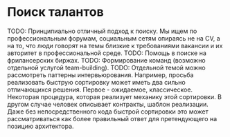 # Поиск талантов

TODO: Принципиально отличный подход к поиску. Мы ищем по профессиональным
форумам, социальным сетям опираясь не на CV, а на то, что люди говорят на темы
близкие к требованиями вакансии и их авторитет в профессиональной среде.
TODO: Помощь в поиске на фрилансерских биржах.
TODO: Формирование команд (возможно отдельной услугой team-building).
TODO: Отдельной темой можно рассмотреть паттерны интервьюрования. Например,
просьба реализовать быструю сортировку может иметь два сильно отличающихся
решения. Первое - ожидаемое, классическое. Некоторая процедура, которая
реализует механику этой сортировки. В другом случае человек описывает
контракты, шаблон реализации. Даже без непосредственного кода быстрой
сортировки это может рассматриваться как более правильный ответ для
претендующего на позицию архитектора.
